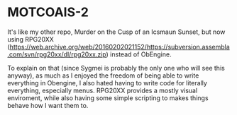 # MOTCOAIS-2

It's like my other repo, Murder on the Cusp of an Icsmaun Sunset, but now using RPG20XX (https://web.archive.org/web/20160202021152/https://subversion.assembla.com/svn/rpg20xx/dl/rpg20xx.zip) instead of ObEngine.

To explain on that (since Sygmei is probably the only one who will see this anyway), as much as I enjoyed the freedom of being able to write everything in Obengine, I also hated having to write code for literally everything, especially menus. RPG20XX provides a mostly visual enviroment, while also having some simple scripting to makes things behave how I want them to.
